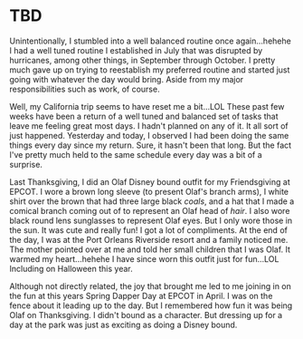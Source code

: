 # TBD

Unintentionally, I stumbled into a well balanced routine once again...hehehe I had a well tuned routine I established in July that was disrupted by hurricanes, among other things, in September through October. I pretty much gave up on trying to reestablish my preferred routine and started just going with whatever the day would bring. Aside from my major responsibilities such as work, of course.

Well, my California trip seems to have reset me a bit...LOL These past few weeks have been a return of a well tuned and balanced set of tasks that leave me feeling great most days. I hadn't planned on any of it. It all sort of just happened. Yesterday and today, I observed I had been doing the same things every day since my return. Sure, it hasn't been that long. But the fact I've pretty much held to the same schedule every day was a bit of a surprise.

Last Thanksgiving, I did an Olaf Disney bound outfit for my Friendsgiving at EPCOT. I wore a brown long sleeve (to present Olaf's branch arms), I white shirt over the brown that had three large black *coals*, and a hat that I made a comical branch coming out of to represent an Olaf head of *hair*. I also wore black round lens sunglasses to represent Olaf eyes. But I only wore those in the sun. It was cute and really fun! I got a lot of compliments. At the end of the day, I was at the Port Orleans Riverside resort and a family noticed me. The mother pointed over at me and told her small children that I was Olaf. It warmed my heart...hehehe I have since worn this outfit just for fun...LOL Including on Halloween this year.

Although not directly related, the joy that brought me led to me joining in on the fun at this years Spring Dapper Day at EPCOT in April. I was on the fence about it leading up to the day. But I remembered how fun it was being Olaf on Thanksgiving. I didn't bound as a character. But dressing up for a day at the park was just as exciting as doing a Disney bound.
